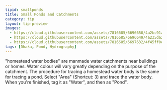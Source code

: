 ```yaml
---
tipid: smallponds
title: Small Ponds and Catchments
category: tip
layout: tip-preview
images:
  - https://cloud.githubusercontent.com/assets/7816685/6696650/4a2bc91a-ccc1-11e4-8b29-38b134ac5e9d.png
  - https://cloud.githubusercontent.com/assets/7816685/6696649/4a235da2-ccc1-11e4-9276-354e050f7a70.png
  - https://cloud.githubusercontent.com/assets/7816685/6697632/4f45ff0e-ccc8-11e4-8740-7e775bd26ea4.gif
tags: [Dhaka, Pond, Hydrography]
---
```


"homestead water bodies" are manmade water catchments near buildings or homes. Water colour will vary greatly depending on the purpose of the catchment. The procedure for tracing a homestead water body is the same for tracing a pond. Select "Area" (Shortcut: 3) and trace the water body. When you're finished, tag it as "Water", and then as "Pond".
